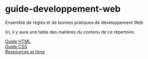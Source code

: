 # guide-developpement-web
Ensemble de règles et de bonnes pratiques de développement Web

Ici, il y aura une table des matières du contenu de ce répertoire.

[Guide HTML](guide-html.md)               
[Guide CSS](guide-css.md)       
[Ressources et liens](ressources-et-liens.md)

